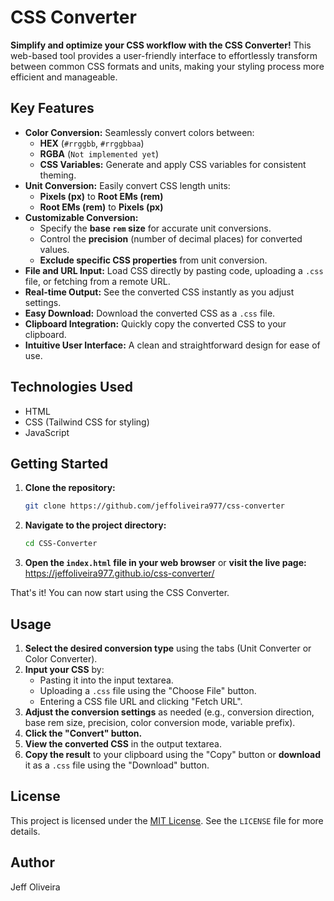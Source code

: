 # CSS Converter

**Simplify and optimize your CSS workflow with the CSS Converter!** This web-based tool provides a user-friendly interface to effortlessly transform between common CSS formats and units, making your styling process more efficient and manageable.

## Key Features

* **Color Conversion:** Seamlessly convert colors between:
    * **HEX** (`#rrggbb`, `#rrggbbaa`)
    * **RGBA** (`Not implemented yet`)
    * **CSS Variables:** Generate and apply CSS variables for consistent theming.
* **Unit Conversion:** Easily convert CSS length units:
    * **Pixels (px)** to **Root EMs (rem)**
    * **Root EMs (rem)** to **Pixels (px)**
* **Customizable Conversion:**
    * Specify the **base `rem` size** for accurate unit conversions.
    * Control the **precision** (number of decimal places) for converted values.
    * **Exclude specific CSS properties** from unit conversion.
* **File and URL Input:** Load CSS directly by pasting code, uploading a `.css` file, or fetching from a remote URL.
* **Real-time Output:** See the converted CSS instantly as you adjust settings.
* **Easy Download:** Download the converted CSS as a `.css` file.
* **Clipboard Integration:** Quickly copy the converted CSS to your clipboard.
* **Intuitive User Interface:** A clean and straightforward design for ease of use.

## Technologies Used

* HTML
* CSS (Tailwind CSS for styling)
* JavaScript

## Getting Started

1.  **Clone the repository:**
    ```bash
    git clone https://github.com/jeffoliveira977/css-converter
    ```
2.  **Navigate to the project directory:**
    ```bash
    cd CSS-Converter
    ```
3.  **Open the `index.html` file in your web browser** or **visit the live page:** https://jeffoliveira977.github.io/css-converter/

That's it! You can now start using the CSS Converter.

## Usage

1.  **Select the desired conversion type** using the tabs (Unit Converter or Color Converter).
2.  **Input your CSS** by:
    * Pasting it into the input textarea.
    * Uploading a `.css` file using the "Choose File" button.
    * Entering a CSS file URL and clicking "Fetch URL".
3.  **Adjust the conversion settings** as needed (e.g., conversion direction, base rem size, precision, color conversion mode, variable prefix).
4.  **Click the "Convert" button.**
5.  **View the converted CSS** in the output textarea.
6.  **Copy the result** to your clipboard using the "Copy" button or **download** it as a `.css` file using the "Download" button.

## License

This project is licensed under the [MIT License](LICENSE). See the `LICENSE` file for more details.

## Author

Jeff Oliveira
